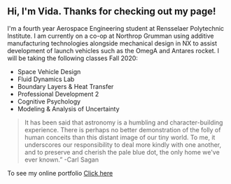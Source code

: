## Hi, I'm Vida. Thanks for checking out my page!
I'm a fourth year Aerospace Engineering student at Rensselaer Polytechnic Institute. I am currently on a co-op at Northrop Grumman using additive manufacturing technologies alongside mechanical design in NX to assist development of launch vehicles such as the OmegA and Antares rocket. I will be taking the following classes Fall 2020:

<ul>
  <li>Space Vehicle Design</li>
  <li>Fluid Dynamics Lab</li>
  <li>Boundary Layers & Heat Transfer</li>
  <li>Professional Development 2</li>
  <li>Cognitive Psychology</li>
  <li>Modeling & Analysis of Uncertainty</li>
</ul>

<blockquote>It has been said that astronomy is a humbling and character-building experience. There is perhaps no better demonstration of the folly of human conceits than this distant image of our tiny world. To me, it underscores our responsibility to deal more kindly with one another, and to preserve and cherish the pale blue dot, the only home we've ever known.” -Carl Sagan</blockquote> 

To see my online portfolio
<a href="https://rpi-csm.symplicity.com/profiles/vida.zou">Click here</a>
